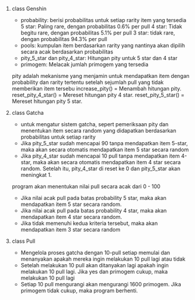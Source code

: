 1. class Genshin
    - probability: berisi probabilitas untuk setiap rarity item yang tersedia
        5 star: Paling rare, dengan probabilitas 0.6% per pull
        4 star: Tidak begitu rare, dengan probabilitas 5.1% per pull
        3 star: tidak rare, dengan probabilitas 94.3% per pull
    - pools: kumpulan item berdasarkan rarity yang nantinya akan dipilih secara acak berdasarkan probabilitas
    - pity_5_star dan pity_4_star: Hitungan pity untuk 5 star dan 4 star
    - primogem: Melacak jumlah primogem yang tersedia

    pity adalah mekanisme yang menjamin untuk mendapatkan item dengan probability dan rarity tertentu setelah sejumlah pull yang tidak memberikan item tersebu
    increase_pity() = Menambah hitungan pity.
    reset_pity_4_star() = Mereset hitungan pity 4 star.
    reset_pity_5_star() = Mereset hitungan pity 5 star.

2. class Gatcha
    - untuk mengatur sistem gatcha, sepert pemeriksaan pity dan menentukan item secara random yang didapatkan berdasarkan probabilitas untuk setiap rarity
    - Jika pity_5_star sudah mencapai 90 tanpa mendapatkan item 5-star, maka akan secara otomatis mendapatkan item 5 star secara random
    - Jika pity_4_star sudah mencapai 10 pull tanpa mendapatkan item 4-star, maka akan secara otomatis mendapatkan item 4 star secara random. Setelah itu, pity_4_star di reset ke 0 dan pity_5_star akan meningkat 1.

    program akan menentukan nilai pull secara acak dari 0 - 100
    - Jika nilai acak pull pada batas probability 5 star, maka akan mendapatkan item 5 star secara random.
    - Jika nilai acak pull pada batas probability 4 star, maka akan mendapatkan item 4 star secara random.
    - Jika tidak memenuhi kedua kriteria tersebut, maka akan mendapatkan item 3 star secara random

3. class Pull
    - Mengelola proses gatcha dengan 10-pull setiap memulai dan menanyakan apakah mereka ingin melakukan 10 pull lagi atau tidak
    - Setelah melakukan 10 pull akan ditanyakan lagi apakah ingin melakukan 10 pull lagi. Jika yes dan primogem cukup, maka melakukan 10 pull lagi 
    - Setiap 10 pull mengurangi akan mengurangi 1600 primogem. Jika primogem tidak cukup, maka program berhenti.